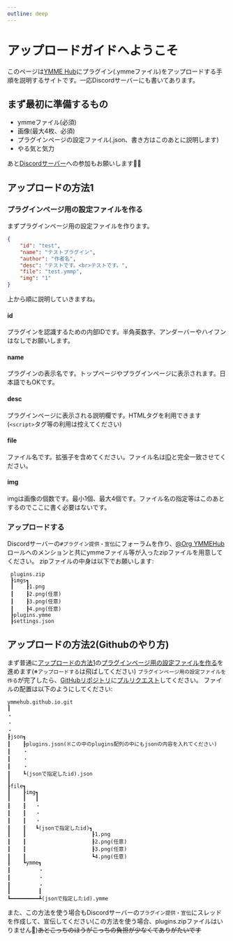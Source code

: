 ```yaml
---
outline: deep
---
```


# アップロードガイドへようこそ

このページは[YMME Hub](https://ymmehub.github.io)にプラグイン(.ymmeファイル)をアップロードする手順を説明するサイトです。一応Discordサーバーにも書いてあります。

## まず最初に準備するもの
- ymmeファイル(必須)
- 画像(最大4枚、必須)
- プラグインページの設定ファイル(.json、書き方はこのあとに説明します)
- やる気と気力

あと[Discordサーバー](https://discord.gg/DDDNz5vC9J)への参加もお願いします🙇‍♂️


## アップロードの方法1
### プラグインページ用の設定ファイルを作る
まずプラグインページ用の設定ファイルを作ります。
```json
{
    "id": "test",
    "name": "テストプラグイン",
    "author": "作者名",
    "desc": "テストです。<br>テストです。",
    "file": "test.ymmp",
    "img": "1"
}
```
上から順に説明していきますね。
#### id
プラグインを認識するための内部IDです。半角英数字、アンダーバーやハイフンはなしでお願いします。
#### name
プラグインの表示名です。トップページやプラグインページに表示されます。日本語でもOKです。
#### desc
プラグインページに表示される説明欄です。HTMLタグを利用できます(```<script>```タグ等の利用は控えてください)
#### file
ファイル名です。拡張子を含めてください。ファイル名は[ID](#id)と完全一致させてください。
#### img
imgは画像の個数です。最小1個、最大4個です。ファイル名の指定等はこのあとするのでここに書く必要はないです。

### アップロードする
Discordサーバーの```#プラグイン提供・宣伝```にフォーラムを作り、[@Org YMMEHub](#!)ロールへのメンションと共にymmeファイル等が入ったzipファイルを用意してください。
zipファイルの中身は以下でお願いします:
```
 plugins.zip
 ┠imgs┓
 ┃    ┠1.png
 ┃    ┠2.png(任意)
 ┃    ┠3.png(任意)
 ┃    ┠4.png(任意)
 ┠plugins.ymme
 ┠settings.json
```


## アップロードの方法2(Githubのやり方)
まず普通に[アップロードの方法1](#アップロードの方法1)の[プラグインページ用の設定ファイルを作る](#プラグインページ用の設定ファイルを作る)を進めます(※```アップロードする```は飛ばしてください)
```プラグインページ用の設定ファイルを作る```が完了したら、[GitHubリポジトリ](https://github.com/ymmehub/ymmehub.github.io)に[プルリクエスト](https://github.com/ymmehub/ymmehub.github.io/compare)してください。
ファイルの配置は以下のようにしてください:
```
ymmehub.github.io.git
┃
・
・
・
┠json┓
┃    ┠plugins.json(※この中のplugins配列の中にもjsonの内容を入れてください)
┃    ・
┃    ・
┃    ・
┃    ┗(jsonで指定したid).json
┃
┠file┓
┃    ┠img┓
┃    ┃   ┃
┃    ┃   ・
┃    ┃   ・
┃    ┃   ・
┃    ┃   ┗(jsonで指定したid)┓
┃    ┃                     ┠1.png
┃    ┃                     ┠2.png(任意)
┃    ┃                     ┠3.png(任意)
┃    ┃                     ┗4.png(任意)
┃    ┗ymme┓
┃         ・
┃         ・
┃         ・
┃         ┃
┗━━━━━━━━━┻(jsonで指定したid).ymme
```
また、この方法を使う場合もDiscordサーバーの```プラグイン提供・宣伝```にスレッドを作成して、宣伝してください(この方法を使う場合、plugins.zipファイルはいりません🎉)~~あとこっちのほうがこっちの負担が少なくてありがたいです~~
